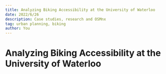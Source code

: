 ```yaml
---
title: Analyzing Biking Accessibility at the University of Waterloo
date: 2022/6/26
description: Case studies, research and OSMnx
tag: urban planning, biking
author: You
---
```


# Analyzing Biking Accessibility at the University of Waterloo



